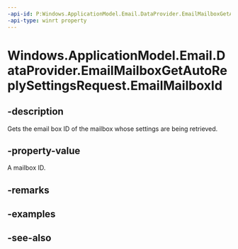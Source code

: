 ----api-id: P:Windows.ApplicationModel.Email.DataProvider.EmailMailboxGetAutoReplySettingsRequest.EmailMailboxId
-api-type: winrt property
---<!-- Property syntaxpublic string EmailMailboxId { get; }--># Windows.ApplicationModel.Email.DataProvider.EmailMailboxGetAutoReplySettingsRequest.EmailMailboxId## -descriptionGets the email box ID of the mailbox whose settings are being retrieved.## -property-valueA mailbox ID.## -remarks## -examples## -see-also